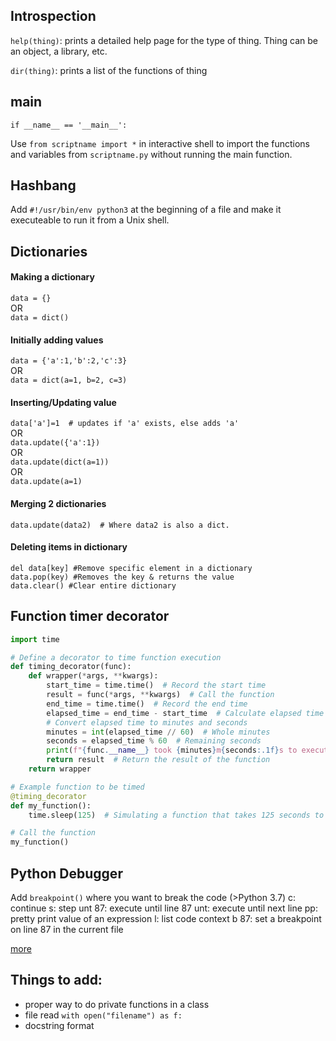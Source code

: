 ## Introspection

`help(thing)`: prints a detailed help page for the type of thing. Thing can be an object, a library, etc.

`dir(thing)`: prints a list of the functions of thing


## main

```
if __name__ == '__main__':
```

Use `from scriptname import *` in interactive shell to import the functions and variables from `scriptname.py` without running the main function.

## Hashbang

Add `#!/usr/bin/env python3` at the beginning of a file and make it executeable to run it from a Unix shell.


## Dictionaries  
#### Making a dictionary 

`data = {}`  
OR  
`data = dict()`  

#### Initially adding values 

`data = {'a':1,'b':2,'c':3}`  
OR  
`data = dict(a=1, b=2, c=3)`  

#### Inserting/Updating value 

`data['a']=1  # updates if 'a' exists, else adds 'a'`  
OR  
`data.update({'a':1})`  
OR  
`data.update(dict(a=1))`  
OR  
`data.update(a=1)`  

#### Merging 2 dictionaries 

`data.update(data2)  # Where data2 is also a dict.`  

#### Deleting items in dictionary 

`del data[key] #Remove specific element in a dictionary`  
`data.pop(key) #Removes the key & returns the value`  
`data.clear() #Clear entire dictionary`  

## Function timer decorator
```python
import time

# Define a decorator to time function execution
def timing_decorator(func):
    def wrapper(*args, **kwargs):
        start_time = time.time()  # Record the start time
        result = func(*args, **kwargs)  # Call the function
        end_time = time.time()  # Record the end time
        elapsed_time = end_time - start_time  # Calculate elapsed time
        # Convert elapsed time to minutes and seconds
        minutes = int(elapsed_time // 60)  # Whole minutes
        seconds = elapsed_time % 60  # Remaining seconds
        print(f"{func.__name__} took {minutes}m{seconds:.1f}s to execute.")
        return result  # Return the result of the function
    return wrapper

# Example function to be timed
@timing_decorator
def my_function():
    time.sleep(125)  # Simulating a function that takes 125 seconds to execute

# Call the function
my_function()
```

## Python Debugger
Add `breakpoint()` where you want to break the code (>Python 3.7)
c: continue
s: step
unt 87: execute until line 87
unt: execute until next line
pp: pretty print value of an expression
l: list code context
b 87: set a breakpoint on line 87 in the current file

[more](https://realpython.com/python-debugging-pdb/#essential-pdb-commands)

## Things to add:
* proper way to do private functions in a class
* file read `with open("filename") as f:` 
* docstring format 
